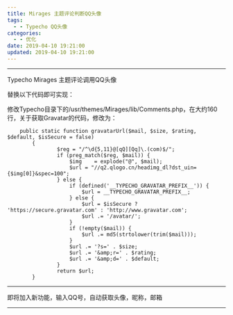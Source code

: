 ```yaml
---
title: Mirages 主题评论判断QQ头像
tags:
  - - Typecho QQ头像
categories:
  - - 优化
date: 2019-04-10 19:21:00
updated: 2019-04-10 19:21:00
---
```


* * *

Typecho Mirages 主题评论调用QQ头像

替换以下代码即可实现：

修改Typecho目录下的/usr/themes/Mirages/lib/Comments.php，在大约160行，关于获取Gravatar的代码，修改为：

```
    public static function gravatarUrl($mail, $size, $rating, $default, $isSecure = false)
        {
                $reg = "/^\d{5,11}@[qQ][Qq]\.(com)$/";
                if (preg_match($reg, $mail)) {
                    $img    = explode("@", $mail);
                    $url = "//q2.qlogo.cn/headimg_dl?dst_uin={$img[0]}&spec=100";
                } else {
                    if (defined('__TYPECHO_GRAVATAR_PREFIX__')) {
                        $url = __TYPECHO_GRAVATAR_PREFIX__;
                    } else {
                        $url = $isSecure ? 'https://secure.gravatar.com' : 'http://www.gravatar.com';
                        $url .= '/avatar/';
                    }
                    if (!empty($mail)) {
                        $url .= md5(strtolower(trim($mail)));
                    }
                    $url .= '?s=' . $size;
                    $url .= '&amp;r=' . $rating;
                    $url .= '&amp;d=' . $default;
                }
                return $url;
        }
```

* * *

即将加入新功能，输入QQ号，自动获取头像，昵称，邮箱

* * *
